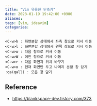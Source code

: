 ```yaml
---
title: "Vim 유용한 단축키"
date: 2023-01-19 19:42:00 +0900
aliases: 
tags: [vim, ideavim]
categories: 
---
```


```
<C-w>h : 화면분할 상태에서 좌측 창으로 커서 이동
<C-w>l : 화면분할 상태에서 왼쪽 창으로 커서 이동
<C-w>w : 다음 창으로 커서 이동
<C-w>W : 이전 창으로 커서 이동
<C-w>r : 다음 화면과 위치 바꾸기
<C-w>o : 현재 화면만 두고 나머지 분할 창 닫기
:qa(qall) : 모든 창 닫기
```

## Reference

- https://blankspace-dev.tistory.com/373
